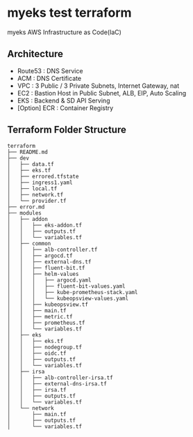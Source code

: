 # myeks test terraform
myeks AWS Infrastructure as Code(IaC)

## Architecture
- Route53 : DNS Service
- ACM : DNS Certificate
- VPC : 3 Public / 3 Private Subnets, Internet Gateway, nat
- EC2 : Bastion Host in Public Subnet, ALB, EIP, Auto Scaling
- EKS : Backend & SD API Serving
- [Option] ECR : Container Registry

## Terraform Folder Structure
```
terraform
├── README.md
├── dev
│   ├── data.tf
│   ├── eks.tf
│   ├── errored.tfstate
│   ├── ingress1.yaml
│   ├── local.tf
│   ├── network.tf
│   └── provider.tf
├── error.md
├── modules
│   ├── addon
│   │   ├── eks-addon.tf
│   │   ├── outputs.tf
│   │   └── variables.tf
│   ├── common
│   │   ├── alb-controller.tf
│   │   ├── argocd.tf
│   │   ├── external-dns.tf
│   │   ├── fluent-bit.tf
│   │   ├── helm-values
│   │   │   ├── argocd.yaml
│   │   │   ├── fluent-bit-values.yaml
│   │   │   ├── kube-prometheus-stack.yaml
│   │   │   └── kubeopsview-values.yaml
│   │   ├── kubeopsview.tf
│   │   ├── main.tf
│   │   ├── metric.tf
│   │   ├── prometheus.tf
│   │   └── variables.tf
│   ├── eks
│   │   ├── eks.tf
│   │   ├── nodegroup.tf
│   │   ├── oidc.tf
│   │   ├── outputs.tf
│   │   └── variables.tf
│   ├── irsa
│   │   ├── alb-controller-irsa.tf
│   │   ├── external-dns-irsa.tf
│   │   ├── irsa.tf
│   │   ├── outputs.tf
│   │   └── variables.tf
│   └── network
│       ├── main.tf
│       ├── outputs.tf
│       └── variables.tf